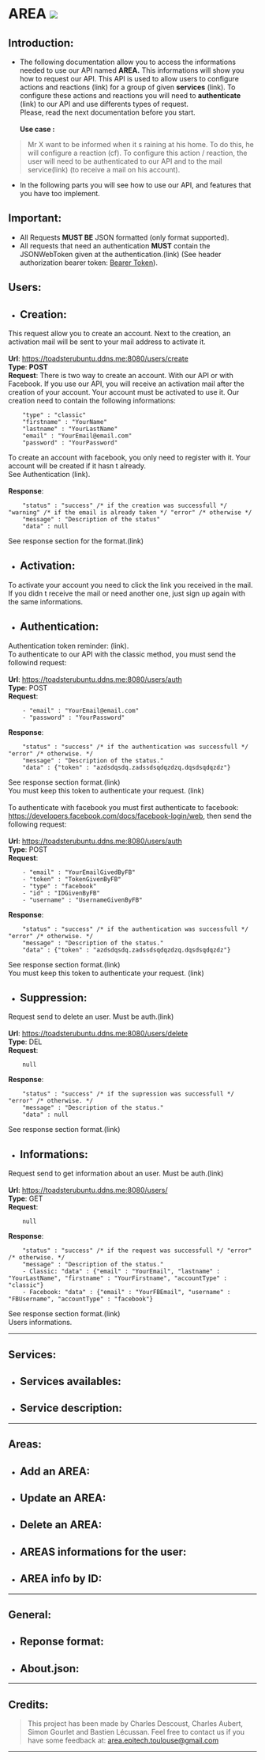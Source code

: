 # **AREA** ![](https://github.com/Charliebegood/FileStorage/blob/master/images/area.png)
## Introduction:
- The following documentation allow you to access the informations needed to use our API named **AREA.** This informations will show you how to request our API. This API is used to allow users to configure actions and reactions (link) for a group of given **services** (link). To configure these actions and reactions you will need to **authenticate** (link) to our API and use differents types of request.<br/> Please, read the next documentation before you start.<br/><br/>**Use case :**
>Mr X  want to be informed when it s raining at his home. To do this, he will configure a reaction (cf). To configure this action / reaction, the user will need to be authenticated to our API and to the mail service(link) (to receive a mail on his account).

- In the following parts you will see how to use our API, and features that you have too implement.

## Important:
- All Requests **MUST BE** JSON formatted (only format supported).
- All requests that need an authentication **MUST** contain the JSONWebToken given at the authentication.(link) (See header authorization bearer token: [Bearer Token](https://swagger.io/docs/specification/authentication/bearer-authentication/)).

## Users:
- ## Creation:
This request allow you to create an account. Next to the creation, an activation mail will be sent to your mail address to activate it.<br/><br/>**Url**: https://toadsterubuntu.ddns.me:8080/users/create<br/>**Type**: **POST**<br/>**Request**: There is two way to create an account. With our API or with Facebook.
If you use our API, you will receive an activation mail after the creation of your account. Your account must be activated to use it.
Our creation need to contain the following informations:

		"type" : "classic"
		"firstname" : "YourName"
		"lastname" : "YourLastName"
		"email" : "YourEmail@email.com"
		"password" : "YourPassword"
To create an account with facebook, you only need to register with it. Your account will be created if it hasn t already.<br/>See Authentication (link).<br/><br/>**Response**: 

		"status" : "success" /* if the creation was successfull */ "warning" /* if the email is already taken */ "error" /* otherwise */
		"message" : "Description of the status"
		"data" : null
See response section for the format.(link)
- ## Activation:
To activate your account you need to click the link you received in the mail. If you didn t receive the mail or need another one, just sign up again with the same informations.
- ## Authentication:
Authentication token reminder: (link).<br/>To authenticate to our API with the classic method, you must send the followind request:<br/><br/>**Url**: https://toadsterubuntu.ddns.me:8080/users/auth<br/>**Type**: POST<br/>**Request**:

		- "email" : "YourEmail@email.com"
		- "password" : "YourPassword"
**Response**:

		"status" : "success" /* if the authentication was successfull */ "error" /* otherwise. */
		"message" : "Description of the status."
		"data" : {"token" : "azdsdqsdq.zadssdsqdqzdzq.dqsdsqdqzdz"}
See response section format.(link)<br/>You must keep this token to authenticate your request. (link)<br/><br/>To authenticate with facebook you must first authenticate to facebook: https://developers.facebook.com/docs/facebook-login/web, then send the following request:<br/><br/>**Url**: https://toadsterubuntu.ddns.me:8080/users/auth<br/>**Type**: POST<br/>**Request**:

		- "email" : "YourEmailGivedByFB"
		- "token" : "TokenGivenByFB"
		- "type" : "facebook"
		- "id" : "IDGivenByFB"
		- "username" : "UsernameGivenByFB"
**Response**:

		"status" : "success" /* if the authentication was successfull */ "error" /* otherwise. */
		"message" : "Description of the status."
		"data" : {"token" : "azdsdqsdq.zadssdsqdqzdzq.dqsdsqdqzdz"}
See response section format.(link)<br/>You must keep this token to authenticate your request. (link)
- ## Suppression:
Request send to delete an user. Must be auth.(link)<br/><br/>**Url**: https://toadsterubuntu.ddns.me:8080/users/delete<br/>**Type**: DEL<br/>**Request**:

		null
**Response**:

		"status" : "success" /* if the supression was successfull */ "error" /* otherwise. */
		"message" : "Description of the status."
		"data" : null
See response section format.(link)
- ## Informations:
Request send to get information about an user. Must be auth.(link)<br/><br/>**Url**: https://toadsterubuntu.ddns.me:8080/users/<br/>**Type**: GET<br/>**Request**:

		null
**Response**:

		"status" : "success" /* if the request was successfull */ "error" /* otherwise. */
		"message" : "Description of the status."
		- Classic: "data" : {"email" : "YourEmail", "lastname" : "YourLastName", "firstname" : "YourFirstname", "accountType" : "classic"}
		- Facebook: "data" : {"email" : "YourFBEmail", "username" : "FBUsername", "accountType" : "facebook"}
See response section format.(link)<br/>Users informations.

------------

## Services:
- ## Services availables:

- ## Service description:

------------


## Areas:
- ## Add an AREA:

- ## Update an AREA:

- ## Delete an AREA:

- ## AREAS informations for the user:

- ## AREA info by ID:

------------


## General:
- ## Reponse format:

- ## About.json:

------------


## Credits:
>This project has been made by Charles Descoust, Charles Aubert, Simon Gourlet and Bastien Lécussan.
Feel free to contact us if you have some feedback at: area.epitech.toulouse@gmail.com

------------

